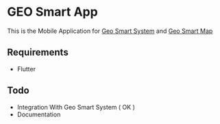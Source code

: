 # GEO Smart App
This is the Mobile Application for [Geo Smart System](https://github.com/supanadit/geosmartsystem) and [Geo Smart Map](https://github.com/supanadit/geosmartmap)

## Requirements
- Flutter

## Todo
- Integration With Geo Smart System ( OK )
- Documentation
